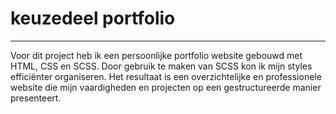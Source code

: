 # keuzedeel portfolio
***
Voor dit project heb ik een persoonlijke portfolio website gebouwd met HTML, CSS en SCSS. Door gebruik te maken van SCSS kon ik mijn styles efficiënter organiseren. Het resultaat is een overzichtelijke en professionele website die mijn vaardigheden en projecten op een gestructureerde manier presenteert.

